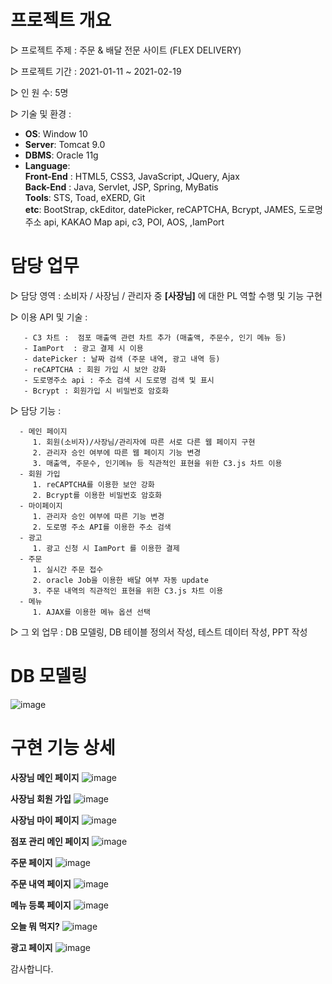 # 프로젝트 개요
▷ 프로젝트 주제 : 주문 & 배달 전문 사이트 (FLEX DELIVERY)

▷ 프로젝트 기간 : 2021-01-11 ~ 2021-02-19

▷ 인 원 수: 5명

▷ 기술 및 환경 : 
* **OS**: Window 10
* **Server**: Tomcat 9.0
* **DBMS**: Oracle 11g
* **Language**:   
  **Front-End** : HTML5, CSS3, JavaScript, JQuery, Ajax  
  **Back-End** : Java, Servlet, JSP, Spring, MyBatis  
  **Tools**: STS, Toad, eXERD, Git  
  **etc**: BootStrap, ckEditor, datePicker, reCAPTCHA, Bcrypt, JAMES, 도로명주소 api, KAKAO Map api, c3, POI, AOS, ,IamPort  
 

# 담당 업무 
▷ 담당 영역 : 소비자 / 사장님 / 관리자 중 **[사장님]** 에 대한 PL 역할 수행 및 기능 구현    

▷ 이용 API 및 기술 :   

       - C3 차트 :  점포 매출액 관련 차트 추가 (매출액, 주문수, 인기 메뉴 등)  
       - IamPort  : 광고 결제 시 이용  
       - datePicker : 날짜 검색 (주문 내역, 광고 내역 등)  
       - reCAPTCHA : 회원 가입 시 보안 강화  
       - 도로명주소 api : 주소 검색 시 도로명 검색 및 표시  
       - Bcrypt : 회원가입 시 비밀번호 암호화  
  
▷ 담당 기능 : 

      - 메인 페이지
         1. 회원(소비자)/사장님/관리자에 따른 서로 다른 웹 페이지 구현
         2. 관리자 승인 여부에 따른 웹 페이지 기능 변경
         3. 매출액, 주문수, 인기메뉴 등 직관적인 표현을 위한 C3.js 차트 이용
      - 회원 가입
         1. reCAPTCHA를 이용한 보안 강화
         2. Bcrypt를 이용한 비밀번호 암호화
      - 마이페이지
         1. 관리자 승인 여부에 따른 기능 변경
         2. 도로명 주소 API를 이용한 주소 검색
      - 광고
         1. 광고 신청 시 IamPort 를 이용한 결제
      - 주문
         1. 실시간 주문 접수
         2. oracle Job을 이용한 배달 여부 자동 update 
         3. 주문 내역의 직관적인 표현을 위한 C3.js 차트 이용
      - 메뉴
         1. AJAX를 이용한 메뉴 옵션 선택

▷ 그 외 업무 : DB 모델링, DB 테이블 정의서 작성, 테스트 데이터 작성, PPT 작성  

# DB 모델링
 ![image](https://github.com/JianBBB/FinalProject/assets/76256461/639d5e9c-3d44-40bb-8d42-e2d616477da2)

# 구현 기능 상세
  
**사장님 메인 페이지**
![image](https://github.com/JianBBB/FinalProject/assets/76256461/3cf6e6c7-914d-4e74-8022-106df1c4920e)
  
**사장님 회원 가입**
![image](https://github.com/JianBBB/FinalProject/assets/76256461/de4edb6d-80c1-4bcb-afa9-96fdc65e653d)
  
**사장님 마이 페이지**
![image](https://github.com/JianBBB/FinalProject/assets/76256461/a7193dae-c6c7-4975-acc9-1f4a201d9aa8)
  
**점포 관리 메인 페이지** 
![image](https://github.com/JianBBB/FinalProject/assets/76256461/533b96f6-59c0-4cd3-83f2-1bf1a8428418)
  
**주문 페이지** 
![image](https://github.com/JianBBB/FinalProject/assets/76256461/7c698583-b4e8-415c-a0cc-3f6c4397470c)
  
**주문 내역 페이지**
![image](https://github.com/JianBBB/FinalProject/assets/76256461/ce996481-c45f-4394-adff-11aaa97febd4)
  
**메뉴 등록 페이지**
![image](https://github.com/JianBBB/FinalProject/assets/76256461/ed151488-5dd6-43ac-a94b-23821ec7b8a0)
  
**오늘 뭐 먹지?** 
![image](https://github.com/JianBBB/FinalProject/assets/76256461/ddfe9e19-1d65-4357-9613-f2b255f984c9)

**광고 페이지** 
![image](https://github.com/JianBBB/FinalProject/assets/76256461/a86fe7b0-32e0-4ea5-8ea1-a5179a35bb1f)


감사합니다.
